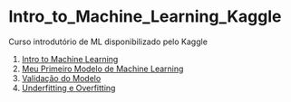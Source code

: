# Intro_to_Machine_Learning_Kaggle
 Curso introdutório de ML disponibilizado pelo Kaggle
 
 1. [Intro to Machine Learning](1.Intro_to_Machine_Learning.ipynb) 
 2. [Meu Primeiro Modelo de Machine Learning](2.Meu_Primeiro_Modelo_ML.ipynb)
 3. [Validação do Modelo](3.Validacao_do_Modelo.ipynb)
 4. [Underfitting e Overfitting](4.Underfitting_e_Overfitting.ipynb)
